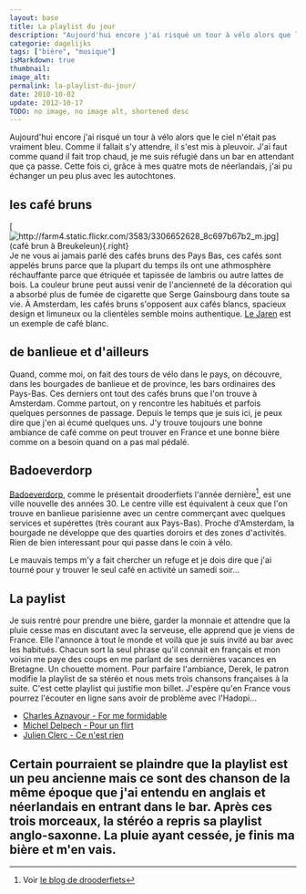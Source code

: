 ```yaml
---
layout: base
title: La playlist du jour
description: "Aujourd'hui encore j'ai risqué un tour à vélo alors que le ciel n'était pas vraiment bleu. Comme il fallait s'y attendre, il s'est mis à pleuvoir. J'ai fau"
categorie: dagelijks
tags: ["bière", "musique"]
isMarkdown: true
thumbnail: 
image_alt: 
permalink: la-playlist-du-jour/
date: 2010-10-02
update: 2012-10-17
TODO: no image, no image alt, shortened desc
---
```


Aujourd'hui encore j'ai risqué un tour à vélo alors que le ciel n'était pas vraiment bleu. Comme il fallait s'y attendre, il s'est mis à pleuvoir. J'ai faut comme quand il fait trop chaud, je me suis réfugié dans un bar en attendant que ça passe. Cette fois ci, grâce à mes quatre mots de néerlandais, j'ai pu échanger un peu plus avec les autochtones.

## les café bruns 

[![http://farm4.static.flickr.com/3583/3306652628_8c697b67b2_m.jpg](café brun à Breukeleun){.right}](http://www.flickr.com/photos/13274211@N00/3306652628/)
Je ne vous ai jamais parlé des cafés bruns des Pays Bas, ces cafés sont appelés bruns parce que la plupart du temps ils ont une athmosphère réchauffante parce que étriquée et tapissée de lambris ou autre lattes de bois. La couleur brune peut aussi venir de l'ancienneté de la décoration qui a absorbé plus de fumée de cigarette que Serge Gainsbourg dans toute sa vie. À Amsterdam, les cafés bruns s'opposent aux cafés blancs, spacieux design et limuneux ou la clientèles semble moins authentique. [Le Jaren](/la-reprise-du-jaren) est un exemple de café blanc. 

## de banlieue et d'ailleurs

Quand, comme moi, on fait des tours de vélo dans le pays, on découvre, dans les bourgades de banlieue et de province, les bars ordinaires des Pays-Bas. Ces derniers ont tout des cafés bruns que l'on trouve à Amsterdam. Comme partout, on y rencontre les habitués et parfois quelques personnes de passage. Depuis le temps que je suis ici, je peux dire que j'en ai écumé quelques uns. J'y trouve toujours une bonne ambiance de café comme on peut trouver en France et une bonne bière comme on a besoin quand on a pas mal pédalé.

## Badoeverdorp

[Badoeverdorp](http://fr.wikipedia.org/wiki/Badhoevedorp), comme le présentait drooderfiets l'année dernière[^1], est une ville nouvelle des années 30. Le centre ville est équivalent à ceux que l'on trouve en banlieue parisienne avec un centre commerçant avec quelques services et supérettes (très courant aux Pays-Bas). Proche d'Amsterdam, la bourgade ne développe que des quarties doroirs et des zones d'activités. Rien de bien interessant pour qui passe dans le coin à vélo.

Le mauvais temps m'y a fait chercher un refuge et je dois dire que j'ai tourné pour y trouver le seul café en activité un samedi soir...

## La paylist

Je suis rentré pour prendre une bière, garder la monnaie et attendre que la pluie cesse mas en discutant avec la serveuse, elle apprend que je viens de France. Elle l'annonce à tout le monde et voilà que je suis invité au bar avec les habitués. Chacun sort la seul phrase qu'il connait en français et mon voisin me paye des coups en me parlant de ses dernières vacances en Bretagne. Un chouette moment. Pour parfaire l'ambiance, Derek, le patron modifie la playlist de sa stéréo et nous mets trois chansons françaises à la suite. C'est cette playlist qui justifie mon billet. J'espère qu'en France vous pourrez l'écouter en ligne sans avoir de problème avec l'Hadopi...

* [Charles Aznavour - For me formidable](http://www.dailymotion.com/video/x41o8k_charles-aznavourfor-me-formidable_music)
* [Michel Delpech - Pour un flirt](http://www.dailymotion.com/video/xbn314_michel-delpech-pour-un-flirt_music)
* [Julien Clerc - Ce n'est rien](http://www.dailymotion.com/video/x2f40r_julien-clerc-ce-n-est-rien_music)

Certain pourraient se plaindre que la playlist est un peu ancienne mais ce sont des chanson de la même époque que j'ai entendu en anglais et néerlandais en entrant dans le bar. Après ces trois morceaux, la stéréo a repris sa playlist anglo-saxonne. La pluie ayant cessée, je finis ma bière et m'en vais.
---
[^1]: Voir [le blog de drooderfiets](http://drooderfiets.tumblr.com/post/220776468/badoeverdorp-houses)